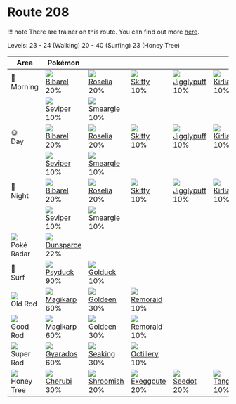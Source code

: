 # Route 208

!!! note
    There are trainer on this route. You can find out more [here](../../trainer_changes/route_208/).

Levels: 23 - 24 (Walking) 20 - 40 (Surfing) 23 (Honey Tree)

Area                           | Pokémon                           | &nbsp;                            | &nbsp;                            | &nbsp;                            | &nbsp;                            | &nbsp;
---                            | ---                               | ---                               | ---                               | ---                               | ---                               | ---
🌅<br>Morning                   | ![][400]<br> [Bibarel]<br> 20%   | ![][315]<br> [Roselia]<br> 20%   | ![][300]<br> [Skitty]<br> 10%    | ![][039]<br> [Jigglypuff]<br> 10%| ![][281]<br> [Kirlia]<br> 10%    | ![][335]<br> [Zangoose]<br> 10%
&nbsp;                         | ![][336]<br> [Seviper]<br> 10%   | ![][235]<br> [Smeargle]<br> 10%
🌞<br>Day                       | ![][400]<br> [Bibarel]<br> 20%   | ![][315]<br> [Roselia]<br> 20%   | ![][300]<br> [Skitty]<br> 10%    | ![][039]<br> [Jigglypuff]<br> 10%| ![][281]<br> [Kirlia]<br> 10%    | ![][335]<br> [Zangoose]<br> 10%
&nbsp;                         | ![][336]<br> [Seviper]<br> 10%   | ![][235]<br> [Smeargle]<br> 10%
🌙<br>Night                     | ![][400]<br> [Bibarel]<br> 20%   | ![][315]<br> [Roselia]<br> 20%   | ![][300]<br> [Skitty]<br> 10%    | ![][039]<br> [Jigglypuff]<br> 10%| ![][281]<br> [Kirlia]<br> 10%    | ![][335]<br> [Zangoose]<br> 10%
&nbsp;                         | ![][336]<br> [Seviper]<br> 10%   | ![][235]<br> [Smeargle]<br> 10%
![][poke-radar]<br> Poké Radar | ![][206]<br> [Dunsparce]<br> 22%
🌊<br> Surf                     | ![][054]<br> [Psyduck]<br> 90%   | ![][055]<br> [Golduck]<br> 10%
![][old-rod]<br> Old Rod       | ![][129]<br> [Magikarp]<br> 60%  | ![][118]<br> [Goldeen]<br> 30%   | ![][223]<br> [Remoraid]<br> 10%
![][good-rod]<br> Good Rod     | ![][129]<br> [Magikarp]<br> 60%  | ![][118]<br> [Goldeen]<br> 30%   | ![][223]<br> [Remoraid]<br> 10%
![][super-rod]<br> Super Rod   | ![][130]<br> [Gyarados]<br> 60%  | ![][119]<br> [Seaking]<br> 30%   | ![][224]<br> [Octillery]<br> 10%
![][honey]<br> Honey Tree      | ![][420]<br> [Cherubi]<br> 30%   | ![][285]<br> [Shroomish]<br> 20% | ![][102]<br> [Exeggcute]<br> 20% | ![][273]<br> [Seedot]<br> 20%    | ![][114]<br> [Tangela]<br> 10%

[Jigglypuff]: ../../pokemon_changes/039/
[Psyduck]: ../../pokemon_changes/054/
[Golduck]: ../../pokemon_changes/055/
[Exeggcute]: ../../pokemon_changes/102/
[Tangela]: ../../pokemon_changes/114/
[Goldeen]: ../../pokemon_changes/118/
[Seaking]: ../../pokemon_changes/119/
[Magikarp]: ../../pokemon_changes/129/
[Gyarados]: ../../pokemon_changes/130/
[Dunsparce]: ../../pokemon_changes/206/
[Remoraid]: ../../pokemon_changes/223/
[Octillery]: ../../pokemon_changes/224/
[Smeargle]: ../../pokemon_changes/235/
[Seedot]: ../../pokemon_changes/273/
[Kirlia]: ../../pokemon_changes/281/
[Shroomish]: ../../pokemon_changes/285/
[Skitty]: ../../pokemon_changes/300/
[Roselia]: ../../pokemon_changes/315/
[Zangoose]: ../../pokemon_changes/335/
[Seviper]: ../../pokemon_changes/336/
[Bibarel]: ../../pokemon_changes/400/
[Cherubi]: ../../pokemon_changes/420/
[good-rod]: ../img/items/good-rod.png
[honey]: ../img/items/honey.png
[old-rod]: ../img/items/old-rod.png
[poke-radar]: ../img/items/poke-radar.png
[super-rod]: ../img/items/super-rod.png
[039]: ../img/pokemon/039.png
[054]: ../img/pokemon/054.png
[055]: ../img/pokemon/055.png
[102]: ../img/pokemon/102.png
[114]: ../img/pokemon/114.png
[118]: ../img/pokemon/118.png
[119]: ../img/pokemon/119.png
[129]: ../img/pokemon/129.png
[130]: ../img/pokemon/130.png
[206]: ../img/pokemon/206.png
[223]: ../img/pokemon/223.png
[224]: ../img/pokemon/224.png
[235]: ../img/pokemon/235.png
[273]: ../img/pokemon/273.png
[281]: ../img/pokemon/281.png
[285]: ../img/pokemon/285.png
[300]: ../img/pokemon/300.png
[315]: ../img/pokemon/315.png
[335]: ../img/pokemon/335.png
[336]: ../img/pokemon/336.png
[400]: ../img/pokemon/400.png
[420]: ../img/pokemon/420.png
